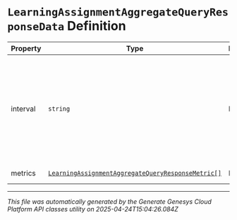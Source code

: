 # `LearningAssignmentAggregateQueryResponseData` Definition

| Property | Type | Required | Description |
|----------|------|----------|-------------|
| interval | `string` | No | Specifies the range of due dates to be used for filtering. A maximum of 1 year can be specified in the range. Intervals are represented as an ISO-8601 string. For example: YYYY-MM-DDThh:mm:ss/YYYY-MM-DDThh:mm:ss |
| metrics | [`LearningAssignmentAggregateQueryResponseMetric[]`](learningassignmentaggregatequeryresponsemetric-definition.md) | No | The list of aggregated metrics |

---

*This file was automatically generated by the Generate Genesys Cloud Platform API classes utility on 2025-04-24T15:04:26.084Z*